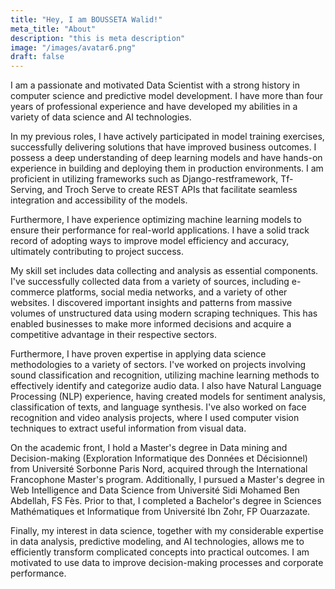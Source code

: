 ```yaml
---
title: "Hey, I am BOUSSETA Walid!"
meta_title: "About"
description: "this is meta description"
image: "/images/avatar6.png"
draft: false
---
```


I am a passionate and motivated Data Scientist with a strong history in computer science and predictive model development. I have more than four years of professional experience and have developed my abilities in a variety of data science and AI technologies. 

In my previous roles, I have actively participated in model training exercises, successfully delivering solutions that have improved business outcomes. I possess a deep understanding of deep learning models and have hands-on experience in building and deploying them in production environments. I am proficient in utilizing frameworks such as Django-restframework, Tf-Serving, and Troch Serve to create REST APIs that facilitate seamless integration and accessibility of the models.

Furthermore, I have experience optimizing machine learning models to ensure their performance for real-world applications. I have a solid track record of adopting ways to improve model efficiency and accuracy, ultimately contributing to project success.

My skill set includes data collecting and analysis as essential components. I've successfully collected data from a variety of sources, including e-commerce platforms, social media networks, and a variety of other websites. I discovered important insights and patterns from massive volumes of unstructured data using modern scraping techniques. This has enabled businesses to make more informed decisions and acquire a competitive advantage in their respective sectors.

Furthermore, I have proven expertise in applying data science methodologies to a variety of sectors. I've worked on projects involving sound classification and recognition, utilizing machine learning methods to effectively identify and categorize audio data. I also have Natural Language Processing (NLP) experience, having created models for sentiment analysis, classification of texts, and language synthesis. I've also worked on face recognition and video analysis projects, where I used computer vision techniques to extract useful information from visual data.

On the academic front, I hold a Master's degree in Data mining and Decision-making (Exploration Informatique des Données et Décisionnel) from Université Sorbonne Paris Nord, acquired through the International Francophone Master's program. Additionally, I pursued a Master's degree in Web Intelligence and Data Science from Université Sidi Mohamed Ben Abdellah, FS Fès. Prior to that, I completed a Bachelor's degree in Sciences Mathématiques et Informatique from Université Ibn Zohr, FP Ouarzazate.

Finally, my interest in data science, together with my considerable expertise in data analysis, predictive modeling, and AI technologies, allows me to efficiently transform complicated concepts into practical outcomes. I am motivated to use data to improve decision-making processes and corporate performance.
